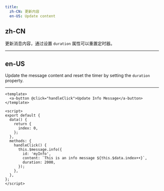 ```yaml
title:
  zh-CN: 更新内容
  en-US: Update content
```

## zh-CN

更新消息内容，通过设置 `duration` 属性可以重置定时器。

---

## en-US

Update the message content and reset the timer by setting the `duration` property.

---

```vue
<template>
  <a-button @click="handleClick">Update Info Message</a-button>
</template>

<script>
export default {
  data() {
    return {
      index: 0,
    };
  },
  methods: {
    handleClick() {
      this.$message.info({
        id: 'myInfo',
        content: `This is an info message ${this.$data.index++}`,
        duration: 2000,
      });
    },
  },
};
</script>
```
